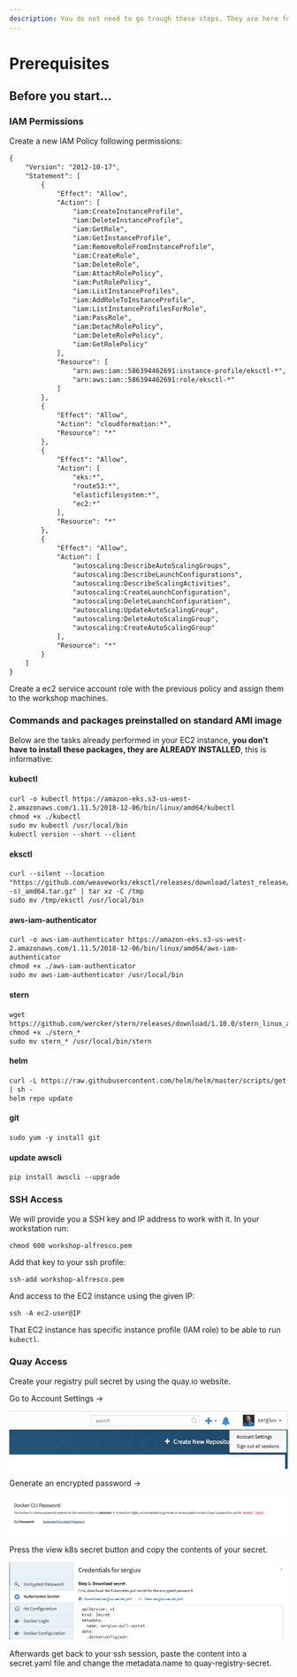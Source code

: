 ```yaml
---
description: You do not need to go trough these steps. They are here fore reference.
---
```


# Prerequisites

## Before you start...

### IAM Permissions

Create a new IAM Policy following permissions: 

```text
{
    "Version": "2012-10-17",
    "Statement": [
        {
            "Effect": "Allow",
            "Action": [
                "iam:CreateInstanceProfile",
                "iam:DeleteInstanceProfile",
                "iam:GetRole",
                "iam:GetInstanceProfile",
                "iam:RemoveRoleFromInstanceProfile",
                "iam:CreateRole",
                "iam:DeleteRole",
                "iam:AttachRolePolicy",
                "iam:PutRolePolicy",
                "iam:ListInstanceProfiles",
                "iam:AddRoleToInstanceProfile",
                "iam:ListInstanceProfilesForRole",
                "iam:PassRole",
                "iam:DetachRolePolicy",
                "iam:DeleteRolePolicy",
                "iam:GetRolePolicy"
            ],
            "Resource": [
                "arn:aws:iam::586394462691:instance-profile/eksctl-*",
                "arn:aws:iam::586394462691:role/eksctl-*"
            ]
        },
        {
            "Effect": "Allow",
            "Action": "cloudformation:*",
            "Resource": "*"
        },
        {
            "Effect": "Allow",
            "Action": [
                "eks:*",
                "route53:*",
                "elasticfilesystem:*",
                "ec2:*"
            ],
            "Resource": "*"
        },
        {
            "Effect": "Allow",
            "Action": [
                "autoscaling:DescribeAutoScalingGroups",
                "autoscaling:DescribeLaunchConfigurations",
                "autoscaling:DescribeScalingActivities",
                "autoscaling:CreateLaunchConfiguration",
                "autoscaling:DeleteLaunchConfiguration",
                "autoscaling:UpdateAutoScalingGroup",
                "autoscaling:DeleteAutoScalingGroup",
                "autoscaling:CreateAutoScalingGroup"
            ],
            "Resource": "*"
        }
    ]
}
```

Create a ec2 service account role with the previous policy and assign them to the workshop machines.

### Commands and packages preinstalled on standard AMI image

Below are the tasks already performed in your EC2 instance, **you don't have to install these packages, they are ALREADY INSTALLED**, this is informative:

#### kubectl

```text
curl -o kubectl https://amazon-eks.s3-us-west-2.amazonaws.com/1.11.5/2018-12-06/bin/linux/amd64/kubectl
chmod +x ./kubectl
sudo mv kubectl /usr/local/bin
kubectl version --short --client
```

#### eksctl

```text
curl --silent --location "https://github.com/weaveworks/eksctl/releases/download/latest_release/eksctl_$(uname -s)_amd64.tar.gz" | tar xz -C /tmp
sudo mv /tmp/eksctl /usr/local/bin
```

#### aws-iam-authenticator

```text
curl -o aws-iam-authenticator https://amazon-eks.s3-us-west-2.amazonaws.com/1.11.5/2018-12-06/bin/linux/amd64/aws-iam-authenticator
chmod +x ./aws-iam-authenticator
sudo mv aws-iam-authenticator /usr/local/bin
```

#### stern

```text
wget https://github.com/wercker/stern/releases/download/1.10.0/stern_linux_amd64
chmod +x ./stern_*
sudo mv stern_* /usr/local/bin/stern
```

#### helm

```text
curl -L https://raw.githubusercontent.com/helm/helm/master/scripts/get | sh -
helm repo update
```

#### git

```text
sudo yum -y install git
```

#### update awscli

```text
pip install awscli --upgrade
```

### SSH Access

We will provide you a SSH key and IP address to work with it. In your workstation run:

```text
chmod 600 workshop-alfresco.pem
```

Add that key to your ssh profile:

```text
ssh-add workshop-alfresco.pem
```

And access to the EC2 instance using the given IP:

```text
ssh -A ec2-user@IP
```

That EC2 instance has specific instance profile \(IAM role\) to be able to run `kubectl`.

### Quay Access

Create your registry pull secret by using the quay.io website. 

Go to Account Settings -&gt; 

![](.gitbook/assets/image.png)

Generate an encrypted password -&gt;

![](.gitbook/assets/image%20%281%29.png)

Press the view k8s secret button and copy the contents of your secret. 

![](.gitbook/assets/image%20%282%29.png)

Afterwards get back to your ssh session, paste the content into a secret.yaml file and change the metadata.name to quay-registry-secret.

